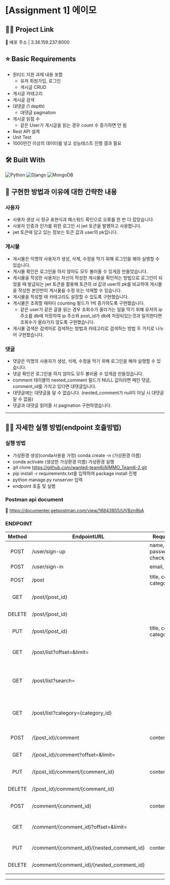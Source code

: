 # [Assignment 1] 에이모

## 💁‍♀️ Project Link
📎 배포 주소 | 3.36.159.237:8000

## ⭐ Basic Requirements
- 원티드 지원 과제 내용 포함 
    - 유저 회원가입, 로그인
    - 게시글 CRUD
- 게시글 카테고리 
- 게시글 검색 
- 대댓글 (1 depth) 
    - 대댓글 pagination
- 게시글 읽힘 수 
    - 같은 User가 게시글을 읽는 경우 count 수 증가하면 안 됨
- Rest API 설계
- Unit Test 
- 1000만건 이상의 데이터를 넣고 성능테스트 진행 결과 필요

## 🛠 Built With

<img alt="Python" src ="https://img.shields.io/badge/Python-3776AB.svg?&style=for-the-badge&logo=Python&logoColor=white"/> <img alt="Django" src ="https://img.shields.io/badge/Django-092E20.svg?&style=for-the-badge&logo=Django&logoColor=white"/> <img alt="MongoDB" src ="https://img.shields.io/badge/Django-47A248.svg?&style=for-the-badge&logo=MongoDB&logoColor=white"/>

## 🤔 구현한 방법과 이유에 대한 간략한 내용

### 사용자

- 사용자 생성 시 정규 표현식과 패스워드 확인으로 오류를 한 번 더 잡았습니다.
- 사용자 인증과 인가를 위한 로그인 시 jwt 토큰을 발행하고 사용합니다.
- jwt 토큰에 담고 있는 정보는 토큰 값과 user의 pk입니다.

### 게시물

- 게시물은 익명의 사용자가 생성, 삭제, 수정을 막기 위해 로그인을 해야 실행할 수 있습니다.
- 게시물 확인은 로그인을 하지 않아도 모두 불러올 수 있게끔 만들었습니다.
- 게시물을 작성한 사용자는 자신이 작성한 게시물을 확인하는 방법으로 로그인이 되었을 때 발급되는 jwt 토큰을 활용해 토큰의 id 값과 user의 pk를 비교하여 게시물을 작성한 본인만이 게시물을 수정 또는 삭제할 수 있습니다.
- 게시물을 작성할 때 카테고리도 설정할 수 있도록 구현했습니다.
- 게시물은 조회할 때마다 counting 필드가 1씩 증가하도록 구현했습니다.
  - 같은 user가 같은 글을 읽는 경우 조회수가 올라가는 일을 막기 위해 유저의 ip 주소를 db에 저장하여 ip 주소와 post_id가 db에 저장되있는것과 일치한다면 조회수가 올라가지 않도록 구현했습니다.
- 게시물 검색은 검색어로 검색하는 방법과 카테고리로 검색하는 방법 두 가지로 나누어 구현했습니다.

### 댓글

- 댓글은 익명의 사용자가 생성, 삭제, 수정을 막기 위해 로그인을 해야 실행할 수 있습니다.
- 댓글 확인은 로그인을 하지 않아도 모두 불러올 수 있게끔 만들었습니다.
- comment 테이블의 nested_comment 필드가 NULL 값이라면 메인 댓글, comment_id를 가지고 있다면 대댓글입니다.
- 대댓글에는 대댓글을 달 수 없습니다. (nested_comment가 null이 아닐 시 대댓글 달 수 없음)
- 댓글과 대댓글 읽어올 시 pagination 구현하였습니다.

---

## 🏄‍♀️ 자세한 실행 방법(endpoint 호출방법)

### 실행 방법

- 가상환경 생성(conda사용을 가정) conda create -n (가상환경 이름)
- conda activate (생성한 가상환경 이름) 가상환경 실행
- git clone https://github.com/wanted-team6/AIMMO_Team6-2.git
- pip install -r requirements.txt를 입력하여 package install 진행
- python manage.py runserver 입력
- endpoint 호출 및 실행

### Postman api document
📎 https://documenter.getpostman.com/view/16843855/UVBzn9bA

### ENDPOINT

| Method | EndpointURL                               | Request Body                          | Remark                  |
| :----: | ----------------------------------------- | ------------------------------------- | ----------------------- |
|  POST  | /user/sign-up                             | name, email, password, check_password | 회원가입                  |
|  POST  | /user/sign-in                             | email, password                       | 로그인                   |
|  POST  | /post                                     | title, content, category              | 게시물 작성               |
|  GET   | /post/{post_id}                           |                                       | 게시물 조회               |
| DELETE | /post/{post_id}                           |                                       | 게시물 삭제               |
|  PUT   | /post/{post_id}                           | title, content, category              | 게시물 수정               |
|  GET   | /post/list?offset=&limit=                 |                                       | 게시물 목록 조회           |
|  GET   | /post/list?search=                        |                                       | 게시물 검색 (검색어로 검색)  |
|  GET   | /post/list?category={category_id}         |                                       | 게시물 검색 (카테고리로 검색) |
|  POST  | /{post_id}/comment                        | content                               | 댓글 작성                |
|  GET   | /{post_id}/comment?offset=&limit=         |                                       | 댓글 목록 조회            |
|  PUT   | /{post_id}/comment/{comment_id}           | content                               | 댓글 수정                |
| DELETE | /{post_id}/comment/{comment_id}           |                                       | 댓글 삭제                |
| POST   | /comment/{comment_id}                     | content                               | 대댓글 작성              |
|  GET   | /comment/{comment_id}?offset=&limit=      |                                       | 대댓글 목록 조회          |
|  PUT   | /comment/{comment_id}/{nested_comment_id} | content                               | 대댓글 수정              |
| DELETE | /comment/{comment_id}/{nested_comment_id} |                                       | 대댓글 삭제              |
---
